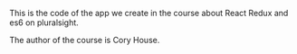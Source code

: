 This is the code of the app we create in the course about React Redux and es6 on pluralsight.

The author of the course is Cory House.
